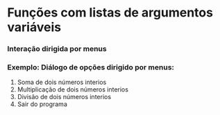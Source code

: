 # Funções com listas de argumentos variáveis 



### Interação dirigida por menus 

### Exemplo: Diálogo de opções dirigido por menus: 
1. Soma de dois números interios 
2. Multiplicação de dois números interios
3. Divisão de dois números interios
4. Sair do programa




